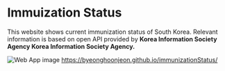 # **Immuization Status**

This website shows current immunization status of South Korea.
Relevant information is based on open API provided by **Korea Information Society Agency Korea Information Society Agency.**

![Web App image](/readMeImage.png)
https://byeonghoonjeon.github.io/immunizationStatus/


